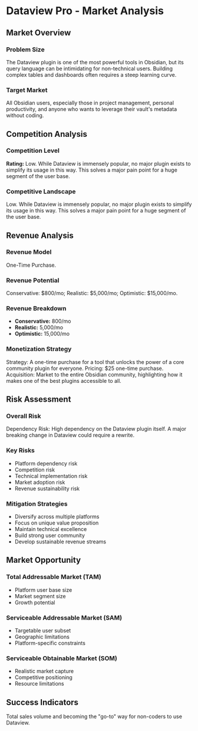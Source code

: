 # Dataview Pro - Market Analysis

## Market Overview

### Problem Size
The Dataview plugin is one of the most powerful tools in Obsidian, but its query language can be intimidating for non-technical users. Building complex tables and dashboards often requires a steep learning curve.

### Target Market
All Obsidian users, especially those in project management, personal productivity, and anyone who wants to leverage their vault's metadata without coding.

## Competition Analysis

### Competition Level
**Rating:** Low. While Dataview is immensely popular, no major plugin exists to simplify its usage in this way. This solves a major pain point for a huge segment of the user base.

### Competitive Landscape
Low. While Dataview is immensely popular, no major plugin exists to simplify its usage in this way. This solves a major pain point for a huge segment of the user base.

## Revenue Analysis

### Revenue Model
One-Time Purchase.

### Revenue Potential
Conservative: $800/mo; Realistic: $5,000/mo; Optimistic: $15,000/mo.

### Revenue Breakdown
- **Conservative:** 800/mo
- **Realistic:** 5,000/mo
- **Optimistic:** 15,000/mo

### Monetization Strategy
Strategy: A one-time purchase for a tool that unlocks the power of a core community plugin for everyone. Pricing: $25 one-time purchase. Acquisition: Market to the entire Obsidian community, highlighting how it makes one of the best plugins accessible to all.

## Risk Assessment

### Overall Risk
Dependency Risk: High dependency on the Dataview plugin itself. A major breaking change in Dataview could require a rewrite.

### Key Risks
- Platform dependency risk
- Competition risk
- Technical implementation risk
- Market adoption risk
- Revenue sustainability risk

### Mitigation Strategies
- Diversify across multiple platforms
- Focus on unique value proposition
- Maintain technical excellence
- Build strong user community
- Develop sustainable revenue streams

## Market Opportunity

### Total Addressable Market (TAM)
- Platform user base size
- Market segment size
- Growth potential

### Serviceable Addressable Market (SAM)
- Targetable user subset
- Geographic limitations
- Platform-specific constraints

### Serviceable Obtainable Market (SOM)
- Realistic market capture
- Competitive positioning
- Resource limitations

## Success Indicators
Total sales volume and becoming the "go-to" way for non-coders to use Dataview.
